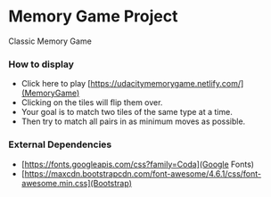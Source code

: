 # Memory Game Project

Classic Memory Game

### How to display

* Click here to play [https://udacitymemorygame.netlify.com/](MemoryGame)
* Clicking on the tiles will flip them over.
* Your goal is to match two tiles of the same type at a time.
* Then try to match all pairs in as minimum moves as possible.

### External Dependencies

* [https://fonts.googleapis.com/css?family=Coda](Google Fonts)
* [https://maxcdn.bootstrapcdn.com/font-awesome/4.6.1/css/font-awesome.min.css](Bootstrap)
